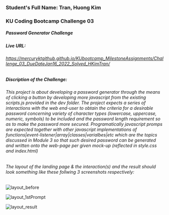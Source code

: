 ### Student's Full Name: Tran, Huong Kim  
### KU Coding Bootcamp Challenge 03
##### Password Generator Challenge 


##### Live URL:  
###### https://mercuryktgithub.github.io/KUbootcamp_MilestoneAssignments/Challenge_03_DueDateJan16_2022_Solved_HKimTran/
##### Discription of the Challenge: 
###### This project is about developing a password generator through the means of clicking a button by developing more javascript from the existing scripts.js provided in the dev folder. The project expects a series of interactions with the web end-user to obtain the criteria for a desirable password concerning variety of character types (lowercase, uppercase, numeric, symbols) to be included and the password length requirement so as to make the password more secured. Programatically javascript promps are expected together with other javascript implementations of functions|event-listener|array|classes|varialbes|etc which are the topics discussed in Module 3 so that such desired password can be generated and written onto the web-page per given mock-up (reflected in style.css and index.html)
###### The layout of the landing page & the interaction(s) and the result should look something like these follwing 3 screenshots respectively: 
![layout_before](https://user-images.githubusercontent.com/95730728/149686796-c139a184-3e5d-49f4-9b2d-edfb8a5bc3c2.jpg)

![layout_1stPrompt](https://user-images.githubusercontent.com/95730728/149686809-15e8350b-0085-4dd3-b2af-943348a27b54.jpg)

![layout_result](https://user-images.githubusercontent.com/95730728/149686814-b73be258-b0b6-4548-a6dc-a5a467fe0983.jpg)



